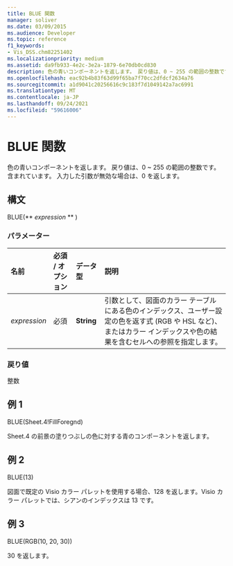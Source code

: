 ```yaml
---
title: BLUE 関数
manager: soliver
ms.date: 03/09/2015
ms.audience: Developer
ms.topic: reference
f1_keywords:
- Vis_DSS.chm82251402
ms.localizationpriority: medium
ms.assetid: da9fb933-4e2c-3e2a-1879-6e70db0cd830
description: 色の青いコンポーネントを返します。 戻り値は、0 ~ 255 の範囲の整数です。含まれています。 入力した引数が無効な場合は、0 を返します。
ms.openlocfilehash: eac92b4b83f63d99f65ba7f70cc2dfdcf2634a76
ms.sourcegitcommit: a1d9041c20256616c9c183f7d1049142a7ac6991
ms.translationtype: MT
ms.contentlocale: ja-JP
ms.lasthandoff: 09/24/2021
ms.locfileid: "59616006"
---
```

# <a name="blue-function"></a>BLUE 関数

色の青いコンポーネントを返します。 戻り値は、0 ~ 255 の範囲の整数です。含まれています。 入力した引数が無効な場合は、0 を返します。
  
## <a name="syntax"></a>構文

BLUE(** *expression* ** ) 
  
### <a name="parameters"></a>パラメーター

|**名前**|**必須 / オプション**|**データ型**|**説明**|
|:-----|:-----|:-----|:-----|
| _expression_ <br/> |必須  <br/> |**String** <br/> |引数として、図面のカラー テーブルにある色のインデックス、ユーザー設定の色を返す式 (RGB や HSL など)、またはカラー インデックスや色の結果を含むセルへの参照を指定します。  <br/> |
   
### <a name="return-value"></a>戻り値

整数
  
## <a name="example-1"></a>例 1

BLUE(Sheet.4!FillForegnd)
  
Sheet.4 の前景の塗りつぶしの色に対する青のコンポーネントを返します。
  
## <a name="example-2"></a>例 2

BLUE(13)
  
図面で既定の Visio カラー パレットを使用する場合、128 を返します。Visio カラー パレットでは、シアンのインデックスは 13 です。
  
## <a name="example-3"></a>例 3

BLUE(RGB(10, 20, 30))
  
30 を返します。
  

